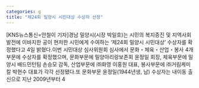 ```yaml
---
categories: g
title: "제24회 밀양시 시민대상 수상자 선정"
---
```

[KNS뉴스통신=안철이 기자]경남 밀양시(시장 박일호)는 시민의 복지증진 및 지역사회 발전에 이바지한 공이 현저한 시민에게 수여하는 ‘제24회 밀양시 시민대상’ 수상자를 확정했다고 4일 밝혔다.이번 시민대상 심사위원회 심사에서 문화・체육・산업・봉사 4개 부문에 수상자를 확정했으며, 문화부문에 밀양아리랑보존회 윤정일 회장, 체육부문에 밀양시 배드민턴팀 손승모 감독, 산업부문에 ㈜화영 이홍원 대표, 봉사부문에 ㈜거림케미칼 박현수 대표가 각각 선정됐다.또 문화부문 윤정일(1944년생, 남) 수상자는 내이동 출신으로 지난 2009년부터 4